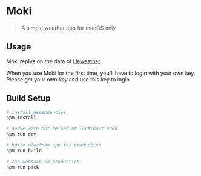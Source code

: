 # Moki

> A simple weather app for macOS only

## Usage

Moki replys on the data of [Heweather](http://docs.heweather.com/224291).

When you use Moki for the first time, you'll have to login with your own key. Please get your own *key* and use this key to login.

## Build Setup

``` bash
# install dependencies
npm install

# serve with hot reload at localhost:9080
npm run dev

# build electron app for production
npm run build

# run webpack in production
npm run pack
```